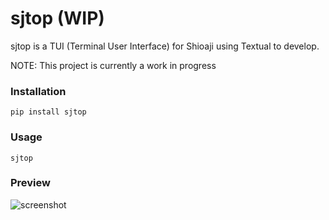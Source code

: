 # sjtop (WIP)

sjtop is a TUI (Terminal User Interface) for Shioaji using Textual to develop.

NOTE: This project is currently a work in progress

### Installation
```
pip install sjtop
```

### Usage
```
sjtop
```

### Preview

![screenshot](./imgs/sjtop.gif)